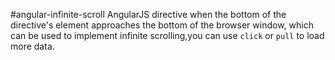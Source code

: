 #angular-infinite-scroll
AngularJS directive when the bottom of the directive&#39;s element approaches the bottom of the browser window, which can be used to implement infinite scrolling,you can use `click` or `pull` to load more data.
